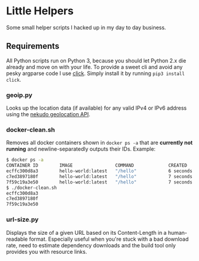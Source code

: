 # Little Helpers
Some small helper scripts I hacked up in my day to day business.

## Requirements
All Python scripts run on Python 3, because you should let Python 2.x die already and move on with your life. To provide a sweet cli and avoid any pesky argparse code I use [click](http://click.pocoo.org/). Simply install it by running `pip3 install click`.

### geoip.py
Looks up the location data (if available) for any valid IPv4 or IPv6 address using the [nekudo geolocation API](http://geoip.nekudo.com/).

### docker-clean.sh
Removes all docker containers shown in `docker ps -a` that are **currently not running** and newline-separatedly outputs their IDs. Example:
```bash
$ docker ps -a
CONTAINER ID        IMAGE                COMMAND             CREATED             STATUS                     PORTS               NAMES
ecffc300d8a3        hello-world:latest   "/hello"            6 seconds ago       Exited (0) 6 seconds ago                       lonely_stallman     
c7ed3897180f        hello-world:latest   "/hello"            7 seconds ago       Exited (0) 6 seconds ago                       fervent_banach      
7f59c19a3e50        hello-world:latest   "/hello"            7 seconds ago       Exited (0) 6 seconds ago                       prickly_goldstine   
$ ./docker-clean.sh
ecffc300d8a3
c7ed3897180f
7f59c19a3e50
```

### url-size.py
Displays the size of a given URL based on its Content-Length in a human-readable format. Especially useful when you're stuck with a bad download rate, need to estimate dependency downloads and the build tool only provides you with resource links.
